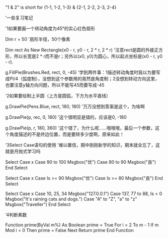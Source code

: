 "1 & 2" is short for {1-1, 1-2, 1-3} & {2-1, 2-2, 2-3, 2-4}

'一些复习笔记

'1如果要画一个转动角度为45°的实心红色扇形

Dim r = 50
'扇形半径，50个像素

Dim rect As New Rectangle(x0 - r, y0 - r, 2 * r, 2 * r)
'注意rect是圆的外接正方形，所以长宽是2 * r而不是r；另外以(x0, y0)为圆心，所以起点坐标是(x0 - r, y0 - r).

g.FillPie(Brushes.Red, rect, 0, -45)
'学到两件事：1描述转动角度时我以为要写成PI/4（弧度制），没想到这个参数用的竟然是角度制；2没想到转动方向这里，也要注意y轴方向问题，所以不能写45而要写成-45

'2如果要绘制上半圆（上方是圆弧，下方为水平直线）

g.DrawPie(Pens.Blue, rect, 180, 180)
'万万没想到答案是这个，为啥啊

g.DrawPie(p, rec, 0, 180)
'这个很明显是错的，应该是0, -180

g.DrawPie(p, r, 180, 360)
'这个错了，为什么呢……哦哦哦，最后一个参数，这个角度描述的不是终边位置，而是要转多少度啊，原来如此！

'3Select Case语句的使用
'难以置信，期中刚刚新学的知识，期末就全忘了，这就是月抛式学习吗

Select Case x
    Case 90 to 100
        Msgbox("优")
    Case 80 to 90
        Msgbox("良")
End Select

Select Case x
    Case Is >= 90
        Msgbox("优")
    Case Is >= 80
        Msgbox("良")
End Select

Select Case x
    Case 10, 25, 34
        Msgbox("127.0.0.1")
    Case 137, 77 to 88, Is < 0
        Msgbox("It's raining cats and dogs.")
    Case "A" to "Z", "a" to "z"
        Msgbox("Traveller")
End Select

'4判断素数

Function prime(ByVal m%) As Boolean
    prime = True
    For i = 2 To m - 1
        If m Mod i = 0 Then prime = False
    Next
    Return prime
End Function
